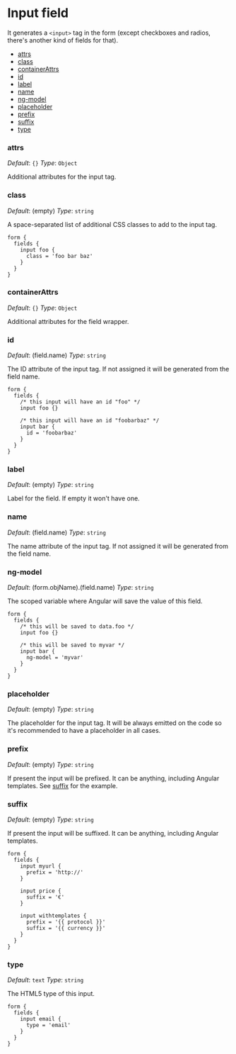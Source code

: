 
Input field
===========

It generates a `<input>` tag in the form (except checkboxes and radios, there's
another kind of fields for that).

 * [attrs](#attrs)
 * [class](#class)
 * [containerAttrs](#containerAttrs)
 * [id](#id)
 * [label](#label)
 * [name](#name)
 * [ng-model](#ng-model)
 * [placeholder](#placeholder)
 * [prefix](#prefix)
 * [suffix](#suffix)
 * [type](#type)


### <a name="attrs"></a> attrs
*Default*: `{}`
*Type*: `Object`

Additional attributes for the input tag.


### <a name="class"></a> class
*Default*: (empty)
*Type*: `string`

A space-separated list of additional CSS classes to add to the input tag.

```
form {
  fields {
    input foo {
      class = 'foo bar baz'
    }
  }
}
```


### <a name="containerAttrs"></a> containerAttrs
*Default*: `{}`
*Type*: `Object`

Additional attributes for the field wrapper.


### <a name="id"></a> id
*Default*: (field.name)
*Type*: `string`

The ID attribute of the input tag. If not assigned it will be generated from
the field name.

```
form {
  fields {
    /* this input will have an id "foo" */
    input foo {}

    /* this input will have an id "foobarbaz" */
    input bar {
      id = 'foobarbaz'
    }
  }
}
```


### <a name="label"></a> label
*Default*: (empty)
*Type*: `string`

Label for the field. If empty it won't have one.


### <a name="name"></a> name
*Default*: (field.name)
*Type*: `string`

The name attribute of the input tag. If not assigned it will be generated from
the field name.


### <a name="ng-model"></a> ng-model
*Default*: (form.objName).(field.name)
*Type*: `string`

The scoped variable where Angular will save the value of this field.

```
form {
  fields {
    /* this will be saved to data.foo */
    input foo {}

    /* this will be saved to myvar */
    input bar {
      ng-model = 'myvar'
    }
  }
}
```


### <a name="placeholder"></a> placeholder
*Default*: (empty)
*Type*: `string`

The placeholder for the input tag. It will be always emitted on the code so it's
recommended to have a placeholder in all cases.


### <a name="prefix"></a> prefix
*Default*: (empty)
*Type*: `string`

If present the input will be prefixed. It can be anything, including Angular templates.
See [suffix](#suffix) for the example.


### <a name="suffix"></a> suffix
*Default*: (empty)
*Type*: `string`

If present the input will be suffixed. It can be anything, including Angular templates.

```
form {
  fields {
    input myurl {
      prefix = 'http://'
    }

    input price {
      suffix = '€'
    }

    input withtemplates {
      prefix = '{{ protocol }}'
      suffix = '{{ currency }}'
    }
  }
}
```


### <a name="type"></a> type
*Default*: `text`
*Type*: `string`

The HTML5 type of this input.

```
form {
  fields {
    input email {
      type = 'email'
    }
  }
}
```
